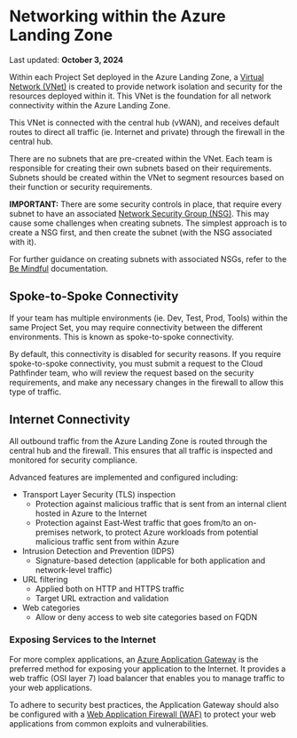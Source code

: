 # Networking within the Azure Landing Zone

Last updated: **October 3, 2024**

Within each Project Set deployed in the Azure Landing Zone, a [Virtual Network (VNet)](https://learn.microsoft.com/en-us/azure/virtual-network/virtual-networks-overview) is created to provide network isolation and security for the resources deployed within it. This VNet is the foundation for all network connectivity within the Azure Landing Zone.

This VNet is connected with the central hub (vWAN), and receives default routes to direct all traffic (ie. Internet and private) through the firewall in the central hub.

There are no subnets that are pre-created within the VNet. Each team is responsible for creating their own subnets based on their requirements. Subnets should be created within the VNet to segment resources based on their function or security requirements.

**IMPORTANT:** There are some security controls in place, that require every subnet to have an associated [Network Security Group (NSG)](https://learn.microsoft.com/en-us/azure/virtual-network/network-security-groups-overview). This may cause some challenges when creating subnets. The simplest approach is to create a NSG first, and then create the subnet (with the NSG associated with it).

For further guidance on creating subnets with associated NSGs, refer to the [Be Mindful](../best-practices/be-mindful.md#using-terraform-to-create-subnets) documentation.

## Spoke-to-Spoke Connectivity

If your team has multiple environments (ie. Dev, Test, Prod, Tools) within the same Project Set, you may require connectivity between the different environments. This is known as spoke-to-spoke connectivity.

By default, this connectivity is disabled for security reasons. If you require spoke-to-spoke connectivity, you must submit a request to the Cloud Pathfinder team, who will review the request based on the security requirements, and make any necessary changes in the firewall to allow this type of traffic.

## Internet Connectivity

All outbound traffic from the Azure Landing Zone is routed through the central hub and the firewall. This ensures that all traffic is inspected and monitored for security compliance.

Advanced features are implemented and configured including:

* Transport Layer Security (TLS) inspection
  * Protection against malicious traffic that is sent from an internal client hosted in Azure to the Internet
  * Protection against East-West traffic that goes from/to an on-premises network, to protect Azure workloads from potential malicious traffic sent from within Azure
* Intrusion Detection and Prevention (IDPS)
  * Signature-based detection (applicable for both application and network-level traffic)
* URL filtering
  * Applied both on HTTP and HTTPS traffic
  * Target URL extraction and validation
* Web categories
  * Allow or deny access to web site categories based on FQDN

### Exposing Services to the Internet

For more complex applications, an [Azure Application Gateway](https://learn.microsoft.com/en-us/azure/application-gateway/overview) is the preferred method for exposing your application to the Internet. It provides a web traffic (OSI layer 7) load balancer that enables you to manage traffic to your web applications.

To adhere to security best practices, the Application Gateway should also be configured with a [Web Application Firewall (WAF)](https://learn.microsoft.com/en-us/azure/application-gateway/features#web-application-firewall) to protect your web applications from common exploits and vulnerabilities.
